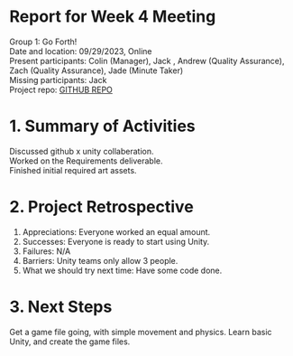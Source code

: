 # Report for Week 4 Meeting
Group 1: Go Forth! <br>
Date and location: 09/29/2023, Online <br>
Present participants: Colin (Manager), Jack , Andrew (Quality Assurance), Zach (Quality Assurance), Jade (Minute Taker) <br>
Missing participants: Jack <br>
Project repo: [GITHUB REPO](https://github.com/jim245/cs386team1/tree/main) <br>

# 1. Summary of Activities
Discussed github x unity collaberation. <br>
Worked on the Requirements deliverable. <br>
Finished initial required art assets. <br>

# 2. Project Retrospective
1. Appreciations: Everyone worked an equal amount.
2. Successes: Everyone is ready to start using Unity.
3. Failures: N/A
4. Barriers: Unity teams only allow 3 people.
5. What we should try next time: Have some code done.

# 3. Next Steps
Get a game file going, with simple movement and physics. Learn basic Unity, and create the game files.
